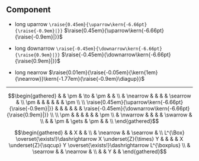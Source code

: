 
## Component

- long uparrow
  `\raise{0.45em}{\uparrow\kern{-6.66pt}{\raise{-0.9em}|}}`
  $\raise{0.45em}{\uparrow\kern{-6.66pt}{\raise{-0.9em}|}}$

- long downarrow
  `\raise{-0.45em}{\downarrow\kern{-6.66pt}{\raise{0.9em}|}}`
  $\raise{-0.45em}{\downarrow\kern{-6.66pt}{\raise{0.9em}|}}$

- long nearrow
  $\raise{0.01em}{\raise{-0.05em}{\kern{1em}{\nearrow}}\kern{-1.77em}{\raise{-0.9em}\diagup}}$


---


$$\begin{gathered}
& & \pm & \to & \pm & & \\
& \nearrow & & & & \searrow & \\
\pm & & & & & & \pm \\
\\
\raise{0.45em}{\uparrow\kern{-6.66pt}{\raise{-0.9em}|}} 
& & & & & & 
\raise{-0.45em}{\downarrow\kern{-6.66pt}{\raise{0.9em}|}} \\
\\
\pm & & & & & & \pm \\
& \nwarrow & & & & \swarrow & \\
& & \pm & \gets & \pm & & \\
\end{gathered}$$



$$\begin{gathered}
& & X & & \\
& \nearrow & & \searrow & \\
L^{\Box} \overset{\exists!}\dashrightarrow X \underset{Z}{\times} Y & & & & X \underset{Z}{\sqcup} Y \overset{\exists!}\dashrightarrow L^{\boxplus} \\
& \searrow & & \nearrow & \\
& & Y & &
\end{gathered}$$



